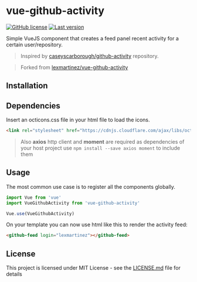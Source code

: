 # vue-github-activity

[![GitHub license](https://img.shields.io/github/license/lexmartinez/vue-github-activity.svg?style=for-the-badge)](https://github.com/lexmartinez/vue-github-activity/blob/master/LICENSE.md)
[![Last version](https://img.shields.io/badge/version-v2.1.1-blue.svg?style=for-the-badge)](https://github.com/lexmartinez/vue-github-activity/blob/master/CHANGELOG.md)
<br/>

Simple VueJS component that creates a feed panel recent activity for a certain user/repository.

> Inspired by [caseyscarborough/github-activity](https://github.com/caseyscarborough/github-activity) repository.

> Forked from [lexmartinez/vue-github-activity](https://github.com/lexmartinez/vue-github-activity)

## Installation


## Dependencies

Insert an octicons.css file in your html file to load the icons.

```html
<link rel="stylesheet" href="https://cdnjs.cloudflare.com/ajax/libs/octicons/3.5.0/octicons.min.css">
```

> Also **axios** http client and  **moment** are required as dependencies of your host project use `npm install --save axios moment` to include them

## Usage

The most common use case is to register all the components globally.

```javascript
import Vue from 'vue'
import VueGithubActivity from 'vue-github-activity'

Vue.use(VueGithubActivity)
```

On your template you can now use html like this to render the activity feed: 

```html
<github-feed login="lexmartinez"></github-feed>
```

## License

This project is licensed under MIT License - see the [LICENSE.md](https://github.com/lexmartinez/vue-github-activity/blob/master/LICENSE.md) file for details
